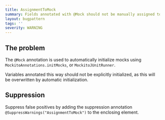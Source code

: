 ```yaml
---
title: AssignmentToMock
summary: Fields annotated with @Mock should not be manually assigned to.
layout: bugpattern
tags: ''
severity: WARNING
---
```


<!--
*** AUTO-GENERATED, DO NOT MODIFY ***
To make changes, edit the @BugPattern annotation or the explanation in docs/bugpattern.
-->

## The problem
The `@Mock` annotation is used to automatically initialize mocks using
`MockitoAnnotations.initMocks`, or `MockitoJUnitRunner`.

Variables annotated this way should not be explicitly initialized, as this will
be overwritten by automatic initialization.

## Suppression
Suppress false positives by adding the suppression annotation `@SuppressWarnings("AssignmentToMock")` to the enclosing element.
